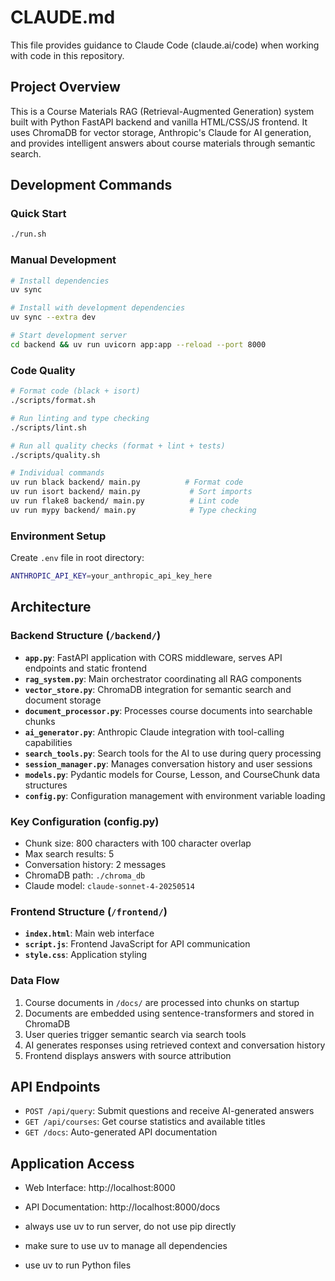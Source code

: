 # CLAUDE.md

This file provides guidance to Claude Code (claude.ai/code) when working with code in this repository.

## Project Overview

This is a Course Materials RAG (Retrieval-Augmented Generation) system built with Python FastAPI backend and vanilla HTML/CSS/JS frontend. It uses ChromaDB for vector storage, Anthropic's Claude for AI generation, and provides intelligent answers about course materials through semantic search.

## Development Commands

### Quick Start

```bash
./run.sh
```

### Manual Development

```bash
# Install dependencies
uv sync

# Install with development dependencies
uv sync --extra dev

# Start development server
cd backend && uv run uvicorn app:app --reload --port 8000
```

### Code Quality

```bash
# Format code (black + isort)
./scripts/format.sh

# Run linting and type checking
./scripts/lint.sh

# Run all quality checks (format + lint + tests)
./scripts/quality.sh

# Individual commands
uv run black backend/ main.py          # Format code
uv run isort backend/ main.py           # Sort imports
uv run flake8 backend/ main.py          # Lint code
uv run mypy backend/ main.py            # Type checking
```

### Environment Setup

Create `.env` file in root directory:

```bash
ANTHROPIC_API_KEY=your_anthropic_api_key_here
```

## Architecture

### Backend Structure (`/backend/`)

- **`app.py`**: FastAPI application with CORS middleware, serves API endpoints and static frontend
- **`rag_system.py`**: Main orchestrator coordinating all RAG components
- **`vector_store.py`**: ChromaDB integration for semantic search and document storage
- **`document_processor.py`**: Processes course documents into searchable chunks
- **`ai_generator.py`**: Anthropic Claude integration with tool-calling capabilities
- **`search_tools.py`**: Search tools for the AI to use during query processing
- **`session_manager.py`**: Manages conversation history and user sessions
- **`models.py`**: Pydantic models for Course, Lesson, and CourseChunk data structures
- **`config.py`**: Configuration management with environment variable loading

### Key Configuration (config.py)

- Chunk size: 800 characters with 100 character overlap
- Max search results: 5
- Conversation history: 2 messages
- ChromaDB path: `./chroma_db`
- Claude model: `claude-sonnet-4-20250514`

### Frontend Structure (`/frontend/`)

- **`index.html`**: Main web interface
- **`script.js`**: Frontend JavaScript for API communication
- **`style.css`**: Application styling

### Data Flow

1. Course documents in `/docs/` are processed into chunks on startup
2. Documents are embedded using sentence-transformers and stored in ChromaDB
3. User queries trigger semantic search via search tools
4. AI generates responses using retrieved context and conversation history
5. Frontend displays answers with source attribution

## API Endpoints

- `POST /api/query`: Submit questions and receive AI-generated answers
- `GET /api/courses`: Get course statistics and available titles
- `GET /docs`: Auto-generated API documentation

## Application Access

- Web Interface: http://localhost:8000
- API Documentation: http://localhost:8000/docs
- always use uv to run server, do not use pip directly
- make sure to use uv to manage all dependencies

- use uv to run Python files